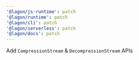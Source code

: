 ```yaml
---
'@lagon/js-runtime': patch
'@lagon/runtime': patch
'@lagon/cli': patch
'@lagon/serverless': patch
'@lagon/docs': patch
---
```


Add `CompressionStream` & `DecompressionStream` APIs
